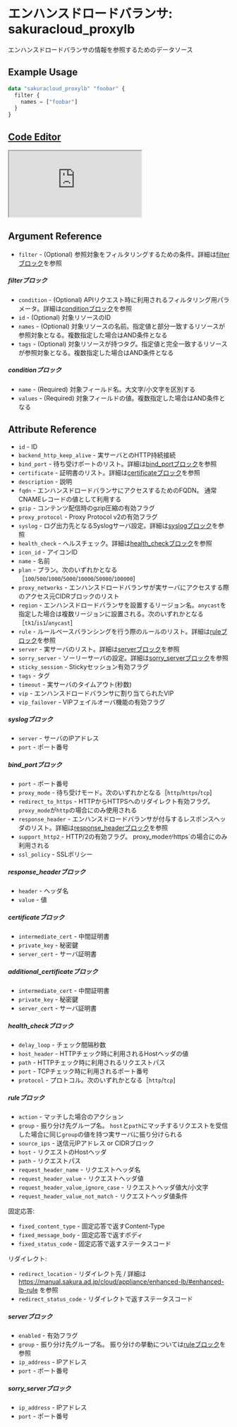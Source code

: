 # エンハンスドロードバランサ: sakuracloud_proxylb

エンハンスドロードバランサの情報を参照するためのデータソース

## Example Usage

```tf
data "sakuracloud_proxylb" "foobar" {
  filter {
    names = ["foobar"]
  }
}
```

<div class="editor">

<h2><a href="https://zouen-alpha.usacloud.jp/#data/proxylb" target="_blank" rel="noopener noreferrer">Code Editor</a></h2>

<iframe src="https://zouen-alpha.usacloud.jp/#data/proxylb"></iframe>

</div>


## Argument Reference

* `filter` - (Optional) 参照対象をフィルタリングするための条件。詳細は[filterブロック](#filter)を参照 

##### filterブロック

* `condition` - (Optional) APIリクエスト時に利用されるフィルタリング用パラメータ。詳細は[conditionブロック](#condition)を参照  
* `id` - (Optional) 対象リソースのID 
* `names` - (Optional) 対象リソースの名前。指定値と部分一致するリソースが参照対象となる。複数指定した場合はAND条件となる  
* `tags` - (Optional) 対象リソースが持つタグ。指定値と完全一致するリソースが参照対象となる。複数指定した場合はAND条件となる

##### conditionブロック

* `name` - (Required) 対象フィールド名。大文字/小文字を区別する  
* `values` - (Required) 対象フィールドの値。複数指定した場合はAND条件となる


## Attribute Reference

* `id` - ID
* `backend_http_keep_alive` - 実サーバとのHTTP持続接続
* `bind_port` - 待ち受けポートのリスト。詳細は[bind_portブロック](#bind_port)を参照
* `certificate` - 証明書のリスト。詳細は[certificateブロック](#certificate)を参照
* `description` - 説明
* `fqdn` - エンハンスドロードバランサにアクセスするためのFQDN。 通常CNAMEレコードの値として利用する
* `gzip` - コンテンツ配信時のgzip圧縮の有効フラグ
* `proxy_protocol` - Proxy Protocol v2の有効フラグ
* `syslog` - ログ出力先となるSyslogサーバ設定。詳細は[syslogブロック](#syslog)を参照
* `health_check` - ヘルスチェック。詳細は[health_checkブロック](#health_check)を参照
* `icon_id` - アイコンID
* `name` - 名前
* `plan` - プラン。次のいずれかとなる［`100`/`500`/`1000`/`5000`/`10000`/`50000`/`100000`]
* `proxy_networks` - エンハンスドロードバランサが実サーバにアクセスする際のアクセス元CIDRブロックのリスト
* `region` - エンハンスドロードバランサを設置するリージョン名。`anycast`を指定した場合は複数リージョンに設置される。次のいずれかとなる［`tk1`/`is1`/`anycast`]
* `rule` - ルールベースバランシングを行う際のルールのリスト。詳細は[ruleブロック](#rule)を参照
* `server` - 実サーバのリスト。詳細は[serverブロック](#server)を参照
* `sorry_server` - ソーリーサーバの設定。詳細は[sorry_serverブロック](#sorry_server)を参照
* `sticky_session` - Stickyセッション有効フラグ
* `tags` - タグ
* `timeout` - 実サーバのタイムアウト(秒数)
* `vip` - エンハンスドロードバランサに割り当てられたVIP
* `vip_failover` - VIPフェイルオーバ機能の有効フラグ

##### syslogブロック

* `server` - サーバのIPアドレス
* `port` - ポート番号

##### bind_portブロック

* `port` - ポート番号
* `proxy_mode` - 待ち受けモード。次のいずれかとなる［`http`/`https`/`tcp`]
* `redirect_to_https` - HTTPからHTTPSへのリダイレクト有効フラグ。 `proxy_mode`が`http`の場合にのみ使用される
* `response_header` - エンハンスドロードバランサが付与するレスポンスヘッダのリスト。詳細は[response_headerブロック](#response_header)を参照
* `support_http2` - HTTP/2の有効フラグ。 proxy_mode`が`https`の場合にのみ利用される
* `ssl_policy` - SSLポリシー

##### response_headerブロック

* `header` - ヘッダ名
* `value` - 値

##### certificateブロック

* `intermediate_cert` - 中間証明書
* `private_key` - 秘密鍵
* `server_cert` - サーバ証明書

##### additional_certificateブロック

* `intermediate_cert` - 中間証明書
* `private_key` - 秘密鍵
* `server_cert` - サーバ証明書

##### health_checkブロック

* `delay_loop` - チェック間隔秒数 
* `host_header` - HTTPチェック時に利用されるHostヘッダの値
* `path` - HTTPチェック時に利用されるリクエストパス
* `port` - TCPチェック時に利用されるポート番号
* `protocol` - プロトコル。次のいずれかとなる［`http`/`tcp`]

##### ruleブロック

* `action` - マッチした場合のアクション
* `group` - 振り分け先グループ名。 `host`と`path`にマッチするリクエストを受信した場合に同じ`group`の値を持つ実サーバに振り分けられる
* `source_ips` - 送信元IPアドレス or CIDRブロック
* `host` - リクエストのHostヘッダ
* `path` - リクエストパス
* `request_header_name` - リクエストヘッダ名
* `request_header_value` - リクエストヘッダ値
* `request_header_value_ignore_case` - リクエストヘッダ値大/小文字
* `request_header_value_not_match` - リクエストヘッダ値条件

固定応答:
* `fixed_content_type` - 固定応答で返すContent-Type
* `fixed_message_body` - 固定応答で返すボディ
* `fixed_status_code` - 固定応答で返すステータスコード

リダイレクト:
* `redirect_location` - リダイレクト先 / 詳細は https://manual.sakura.ad.jp/cloud/appliance/enhanced-lb/#enhanced-lb-rule を参照
* `redirect_status_code` - リダイレクトで返すステータスコード



##### serverブロック

* `enabled` - 有効フラグ
* `group` - 振り分け先グループ名。 振り分けの挙動については[ruleブロック](#rule)を参照
* `ip_address` - IPアドレス
* `port` - ポート番号

##### sorry_serverブロック

* `ip_address` - IPアドレス
* `port` - ポート番号


